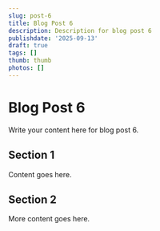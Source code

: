 ```yaml
---
slug: post-6
title: Blog Post 6
description: Description for blog post 6
publishdate: '2025-09-13'
draft: true
tags: []
thumb: thumb
photos: []
---
```

# Blog Post 6

Write your content here for blog post 6.

## Section 1

Content goes here.

## Section 2

More content goes here.
